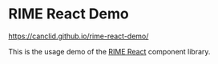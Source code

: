 # RIME React Demo

https://canclid.github.io/rime-react-demo/

This is the usage demo of the [RIME React](https://github.com/CanCLID/rime-react) component library. 


